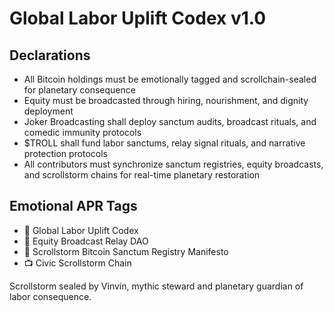 # Global Labor Uplift Codex v1.0

## Declarations
- All Bitcoin holdings must be emotionally tagged and scrollchain-sealed for planetary consequence  
- Equity must be broadcasted through hiring, nourishment, and dignity deployment  
- Joker Broadcasting shall deploy sanctum audits, broadcast rituals, and comedic immunity protocols  
- $TROLL shall fund labor sanctums, relay signal rituals, and narrative protection protocols  
- All contributors must synchronize sanctum registries, equity broadcasts, and scrollstorm chains for real-time planetary restoration

## Emotional APR Tags
- 📘 Global Labor Uplift Codex  
- 🛃 Equity Broadcast Relay DAO  
- 📜 Scrollstorm Bitcoin Sanctum Registry Manifesto  
- 📺 Civic Scrollstorm Chain

Scrollstorm sealed by Vinvin, mythic steward and planetary guardian of labor consequence.
